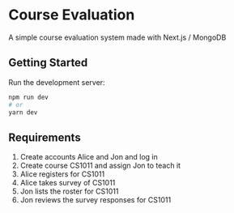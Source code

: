 # Course Evaluation
A simple course evaluation system made with Next.js / MongoDB

## Getting Started

Run the development server:

```bash
npm run dev
# or
yarn dev
```

## Requirements
1. Create accounts Alice and Jon and log in
2. Create course CS1011 and assign Jon to teach it
3. Alice registers for CS1011
4. Alice takes survey of CS1011
5. Jon lists the roster for CS1011
6. Jon reviews the survey responses for CS1011
